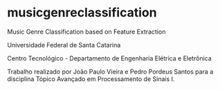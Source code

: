 # musicgenreclassification
Music Genre Classification based on Feature Extraction 

Universidade Federal de Santa Catarina

Centro Tecnológico - Departamento de Engenharia Elétrica e Eletrônica

Trabalho realizado por João Paulo Vieira e Pedro Pordeus Santos para a disciplina Tópico Avançado em Processamento de Sinais I.
